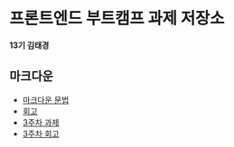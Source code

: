 # 프론트엔드 부트캠프 과제 저장소

**13기 김태경**

## 마크다운

- [마크다운 문법](./src/md/markdown.md)
- [회고](./src/md/retrospect.md)
- [3주차 과제](./src/avatars/src/avatars/avatars.html)
- [3주차 회고](./src/avatars/src/avatars/avatars.md)
